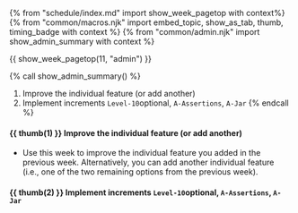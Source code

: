 {% from "schedule/index.md" import show_week_pagetop with context%}
{% from "common/macros.njk" import embed_topic, show_as_tab, thumb, timing_badge with context %}
{% from "common/admin.njk" import show_admin_summary with context %}

{{ show_week_pagetop(11, "admin") }}

{% call show_admin_summary() %}
1. Improve the individual feature (or add another)
1. Implement increments `Level-10`<span class="badge badge-pill badge-secondary">optional</span>, `A-Assertions`, `A-Jar`
{% endcall %}

#### {{ thumb(1) }} Improve the individual feature (or add another)

* Use this week to improve the individual feature you added in the previous week. Alternatively, you can add another individual feature (i.e., one of the two remaining options from the previous week).

#### {{ thumb(2) }} Implement increments `Level-10`<span class="badge badge-pill badge-secondary">optional</span>, `A-Assertions`, `A-Jar`
<div class="indented">
<include src="dukeFragment.md" boilerplate var-displacement="../.." var-header="**`Level-10`: GUI**" var-tag="optional" var-fragment="text.md#Level-10" />
<include src="dukeFragment.md" boilerplate var-displacement="../.." var-header="**`A-Assertions`: Assertions**" var-fragment="extensions.mbdf#A-Assertions" />
<include src="dukeFragment.md" boilerplate var-displacement="../.." var-header="**`A-Jar`: JAR File**" var-fragment="extensions.mbdf#A-Jar" />

</div>
